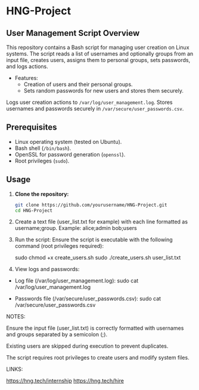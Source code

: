 
# HNG-Project

## User Management Script Overview

This repository contains a Bash script for managing user creation on Linux systems. The script reads a list of usernames and optionally groups from an input file, creates users, assigns them to personal groups, sets passwords, and logs actions.

- Features:
  - Creation of users and their personal groups.
  - Sets random passwords for new users and stores them securely.

Logs user creation actions to `/var/log/user_management.log`. Stores usernames and passwords securely in `/var/secure/user_passwords.csv`.

## Prerequisites

- Linux operating system (tested on Ubuntu).
- Bash shell (`/bin/bash`).
- OpenSSL for password generation (`openssl`).
- Root privileges (`sudo`).

## Usage

1. **Clone the repository:**
   ```bash
   git clone https://github.com/yourusername/HNG-Project.git
   cd HNG-Project
   
2. Create a text file (user_list.txt for example) with each line formatted as username;group.
   Example:
   alice;admin
   bob;users


3. Run the script:
   Ensure the script is executable with the following command (root privileges required):

   sudo chmod +x create_users.sh
   sudo ./create_users.sh user_list.txt
  
4. View logs and passwords:

  - Log file (/var/log/user_management.log):
    sudo cat /var/log/user_management.log
    
  - Passwords file (/var/secure/user_passwords.csv):
    sudo cat /var/secure/user_passwords.csv


  
  NOTES:
  
  Ensure the input file (user_list.txt) is correctly formatted with usernames and groups separated by a semicolon (;).
  
  Existing users are skipped during execution to prevent duplicates.
  
  The script requires root privileges to create users and modify system files.


  
  LINKS:
  
  https://hng.tech/internship
  https://hng.tech/hire
